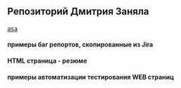 ## Репозиторий Дмитрия Заняла 


[asa](https://github.com/dmitrijzz/portfolio.github.io/blob/master/shop.py) 
#### примеры баг репортов, скопированные из Jira
#### HTML страница - резюме
#### примеры автоматизации тестирования WEB страниц
